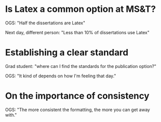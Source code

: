 # Is Latex a common option at MS&T? #

OGS: "Half the dissertations are Latex"

Next day, different person: "Less than 10% of dissertations use Latex"

# Establishing a clear standard #

Grad student: "where can I find the standards for the publication option?"

OGS: "It kind of depends on how I'm feeling that day."

# On the importance of consistency #


OGS: "The more consistent the formatting, the more you can get away with."
